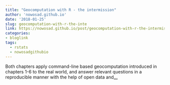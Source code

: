 ```yaml
---
title: "Geocomputation with R - the intermission"
author: 'nowosad.github.io'
date: '2018-01-25'
slug: geocomputation-with-r-the-inte
link: https://nowosad.github.io/post/geocomputation-with-r-the-intermission/
categories:
- bloglink
tags:
  - rstats
  - nowosadgithubio
---
```


Both chapters apply command-line based geocomputation introduced in chapters 1-6 to the real world, and answer relevant questions in a reproducible manner with the help of open data and[... <i class="fas fa-external-link-alt"></i>](https://nowosad.github.io/post/geocomputation-with-r-the-intermission/)

